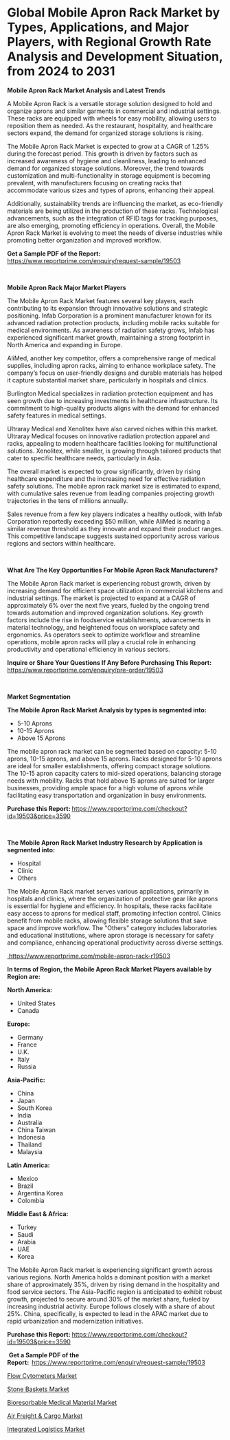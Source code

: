 <p><h1>Global Mobile Apron Rack Market by Types, Applications, and Major Players, with Regional Growth Rate Analysis and Development Situation, from 2024 to 2031</h1></p><p><strong>Mobile Apron Rack Market Analysis and Latest Trends</strong></p>
<p><p>A Mobile Apron Rack is a versatile storage solution designed to hold and organize aprons and similar garments in commercial and industrial settings. These racks are equipped with wheels for easy mobility, allowing users to reposition them as needed. As the restaurant, hospitality, and healthcare sectors expand, the demand for organized storage solutions is rising. </p><p>The Mobile Apron Rack Market is expected to grow at a CAGR of 1.25% during the forecast period. This growth is driven by factors such as increased awareness of hygiene and cleanliness, leading to enhanced demand for organized storage solutions. Moreover, the trend towards customization and multi-functionality in storage equipment is becoming prevalent, with manufacturers focusing on creating racks that accommodate various sizes and types of aprons, enhancing their appeal. </p><p>Additionally, sustainability trends are influencing the market, as eco-friendly materials are being utilized in the production of these racks. Technological advancements, such as the integration of RFID tags for tracking purposes, are also emerging, promoting efficiency in operations. Overall, the Mobile Apron Rack Market is evolving to meet the needs of diverse industries while promoting better organization and improved workflow.</p></p>
<p><strong>Get a Sample PDF of the Report:&nbsp;</strong> <a href="https://www.reportprime.com/enquiry/request-sample/19503?utm_campaign=1844&utm_medium=2&utm_source=Github&utm_content=ia&utm_term=23112024&utm_id=mobile-apron-rack">https://www.reportprime.com/enquiry/request-sample/19503</a></p>
<p>&nbsp;</p>
<p><strong>Mobile Apron Rack Major Market Players</strong></p>
<p><p>The Mobile Apron Rack Market features several key players, each contributing to its expansion through innovative solutions and strategic positioning. Infab Corporation is a prominent manufacturer known for its advanced radiation protection products, including mobile racks suitable for medical environments. As awareness of radiation safety grows, Infab has experienced significant market growth, maintaining a strong footprint in North America and expanding in Europe.</p><p>AliMed, another key competitor, offers a comprehensive range of medical supplies, including apron racks, aiming to enhance workplace safety. The company’s focus on user-friendly designs and durable materials has helped it capture substantial market share, particularly in hospitals and clinics.</p><p>Burlington Medical specializes in radiation protection equipment and has seen growth due to increasing investments in healthcare infrastructure. Its commitment to high-quality products aligns with the demand for enhanced safety features in medical settings.</p><p>Ultraray Medical and Xenolitex have also carved niches within this market. Ultraray Medical focuses on innovative radiation protection apparel and racks, appealing to modern healthcare facilities looking for multifunctional solutions. Xenolitex, while smaller, is growing through tailored products that cater to specific healthcare needs, particularly in Asia.</p><p>The overall market is expected to grow significantly, driven by rising healthcare expenditure and the increasing need for effective radiation safety solutions. The mobile apron rack market size is estimated to expand, with cumulative sales revenue from leading companies projecting growth trajectories in the tens of millions annually.</p><p>Sales revenue from a few key players indicates a healthy outlook, with Infab Corporation reportedly exceeding $50 million, while AliMed is nearing a similar revenue threshold as they innovate and expand their product ranges. This competitive landscape suggests sustained opportunity across various regions and sectors within healthcare.</p></p>
<p>&nbsp;</p>
<p><strong>What Are The Key Opportunities For Mobile Apron Rack Manufacturers?</strong></p>
<p><p>The Mobile Apron Rack market is experiencing robust growth, driven by increasing demand for efficient space utilization in commercial kitchens and industrial settings. The market is projected to expand at a CAGR of approximately 6% over the next five years, fueled by the ongoing trend towards automation and improved organization solutions. Key growth factors include the rise in foodservice establishments, advancements in material technology, and heightened focus on workplace safety and ergonomics. As operators seek to optimize workflow and streamline operations, mobile apron racks will play a crucial role in enhancing productivity and operational efficiency in various sectors.</p></p>
<p><strong>Inquire or Share Your Questions If Any Before Purchasing This Report:</strong> <a href="https://www.reportprime.com/enquiry/pre-order/19503?utm_campaign=1844&utm_medium=2&utm_source=Github&utm_content=ia&utm_term=23112024&utm_id=mobile-apron-rack">https://www.reportprime.com/enquiry/pre-order/19503</a></p>
<p>&nbsp;</p>
<p><strong>Market Segmentation</strong></p>
<p><strong>The Mobile Apron Rack Market Analysis by types is segmented into:</strong></p>
<p><ul><li>5-10 Aprons</li><li>10-15 Aprons</li><li>Above 15 Aprons</li></ul></p>
<p><p>The mobile apron rack market can be segmented based on capacity: 5-10 aprons, 10-15 aprons, and above 15 aprons. Racks designed for 5-10 aprons are ideal for smaller establishments, offering compact storage solutions. The 10-15 apron capacity caters to mid-sized operations, balancing storage needs with mobility. Racks that hold above 15 aprons are suited for larger businesses, providing ample space for a high volume of aprons while facilitating easy transportation and organization in busy environments.</p></p>
<p><strong>Purchase this Report:&nbsp;</strong><a href="https://www.reportprime.com/checkout?id=19503&price=3590&utm_campaign=1844&utm_medium=2&utm_source=Github&utm_content=ia&utm_term=23112024&utm_id=mobile-apron-rack">https://www.reportprime.com/checkout?id=19503&price=3590</a></p>
<p>&nbsp;</p>
<p><strong>The Mobile Apron Rack Market Industry Research by Application is segmented into:</strong></p>
<p><ul><li>Hospital</li><li>Clinic</li><li>Others</li></ul></p>
<p><p>The Mobile Apron Rack market serves various applications, primarily in hospitals and clinics, where the organization of protective gear like aprons is essential for hygiene and efficiency. In hospitals, these racks facilitate easy access to aprons for medical staff, promoting infection control. Clinics benefit from mobile racks, allowing flexible storage solutions that save space and improve workflow. The “Others” category includes laboratories and educational institutions, where apron storage is necessary for safety and compliance, enhancing operational productivity across diverse settings.</p></p>
<p><a href="https://www.reportprime.com/mobile-apron-rack-r19503?utm_campaign=1844&utm_medium=2&utm_source=Github&utm_content=ia&utm_term=23112024&utm_id=mobile-apron-rack">&nbsp;https://www.reportprime.com/mobile-apron-rack-r19503</a></p>
<p><strong>In terms of Region, the Mobile Apron Rack Market Players available by Region are:</strong></p>
<p>
    <p> <strong> North America: </strong>
        <ul>
            <li>United States</li>
            <li>Canada</li>
        </ul>
        </p> 
    <p> <strong> Europe: </strong>
        <ul>
            <li>Germany</li>
            <li>France</li>
            <li>U.K.</li>
            <li>Italy</li>
            <li>Russia</li>
        </ul>
        </p> 
    <p> <strong> Asia-Pacific: </strong>
        <ul>
            <li>China</li>
            <li>Japan</li>
            <li>South Korea</li>
            <li>India</li>
            <li>Australia</li>
            <li>China Taiwan</li>
            <li>Indonesia</li>
            <li>Thailand</li>
            <li>Malaysia</li>
        </ul>
        </p> 
    <p> <strong> Latin America: </strong>
        <ul>
            <li>Mexico</li>
            <li>Brazil</li>
            <li>Argentina Korea</li>
            <li>Colombia</li>
        </ul>
        </p> 
    <p> <strong> Middle East & Africa: </strong>
        <ul>
            <li>Turkey</li>
            <li>Saudi</li>
            <li>Arabia</li>
            <li>UAE</li>
            <li>Korea</li>
        </ul>
    </p>
    </p>
<p><p>The Mobile Apron Rack market is experiencing significant growth across various regions. North America holds a dominant position with a market share of approximately 35%, driven by rising demand in the hospitality and food service sectors. The Asia-Pacific region is anticipated to exhibit robust growth, projected to secure around 30% of the market share, fueled by increasing industrial activity. Europe follows closely with a share of about 25%. China, specifically, is expected to lead in the APAC market due to rapid urbanization and modernization initiatives.</p></p>
<p><strong>Purchase this Report: </strong><a href="https://www.reportprime.com/checkout?id=19503&price=3590&utm_campaign=1844&utm_medium=2&utm_source=Github&utm_content=ia&utm_term=23112024&utm_id=mobile-apron-rack">https://www.reportprime.com/checkout?id=19503&price=3590</a></p>
<p>&nbsp;<strong>Get a Sample PDF of the Report:&nbsp;&nbsp;</strong><a href="https://www.reportprime.com/enquiry/request-sample/19503?utm_campaign=1844&utm_medium=2&utm_source=Github&utm_content=ia&utm_term=23112024&utm_id=mobile-apron-rack">https://www.reportprime.com/enquiry/request-sample/19503</a></p>
<p><strong></strong></p>
<p><p><a href="https://www.linkedin.com/pulse/flow-cytometers-market-revenue-growth-forecast-5-cagr-vey0e?utm_campaign=1844&utm_medium=2&utm_source=Github&utm_content=ia&utm_term=23112024&utm_id=mobile-apron-rack">Flow Cytometers Market</a></p><p><a href="https://github.com/GroverBarry/Market-Research-Report-List-7/blob/main/stone-baskets-market.md?utm_campaign=1844&utm_medium=2&utm_source=Github&utm_content=ia&utm_term=23112024&utm_id=mobile-apron-rack">Stone Baskets Market</a></p><p><a href="https://www.linkedin.com/pulse/understanding-global-bioresorbable-medical-material-marketsgrowth-b2oae?utm_campaign=1844&utm_medium=2&utm_source=Github&utm_content=ia&utm_term=23112024&utm_id=mobile-apron-rack">Bioresorbable Medical Material Market</a></p><p><a href="https://issuu.com/reportprime-2/docs/air-freight-cargo-market-size-2030._69098fad56c08c?utm_campaign=1844&utm_medium=2&utm_source=Github&utm_content=ia&utm_term=23112024&utm_id=mobile-apron-rack">Air Freight & Cargo Market</a></p><p><a href="https://issuu.com/reportprime-2/docs/integrated-logistics-market-size-20_daa71c4a55a6ca?utm_campaign=1844&utm_medium=2&utm_source=Github&utm_content=ia&utm_term=23112024&utm_id=mobile-apron-rack">Integrated Logistics Market</a></p></p>